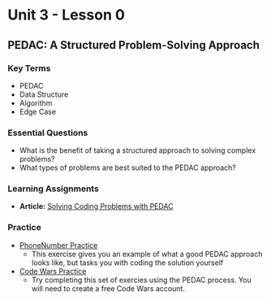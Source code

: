 # Unit 3 - Lesson 0
## PEDAC: A Structured Problem-Solving Approach

### Key Terms
* PEDAC
* Data Structure
* Algorithm
* Edge Case

### Essential Questions
* What is the benefit of taking a structured approach to solving complex problems?
* What types of problems are best suited to the PEDAC approach?

### Learning Assignments
* **Article:** [Solving Coding Problems with PEDAC](https://medium.com/launch-school/solving-coding-problems-with-pedac-29141331f93f)

### Practice 
* [PhoneNumber Practice](./practice/phone-number.js)
    * This exercise gives you an example of what a good PEDAC approach looks like, but tasks you with coding the solution yourself
* [Code Wars Practice](https://www.codewars.com/collections/easy-medium-katas)
    * Try completing this set of exercies using the PEDAC process. You will need to create a free Code Wars account. 